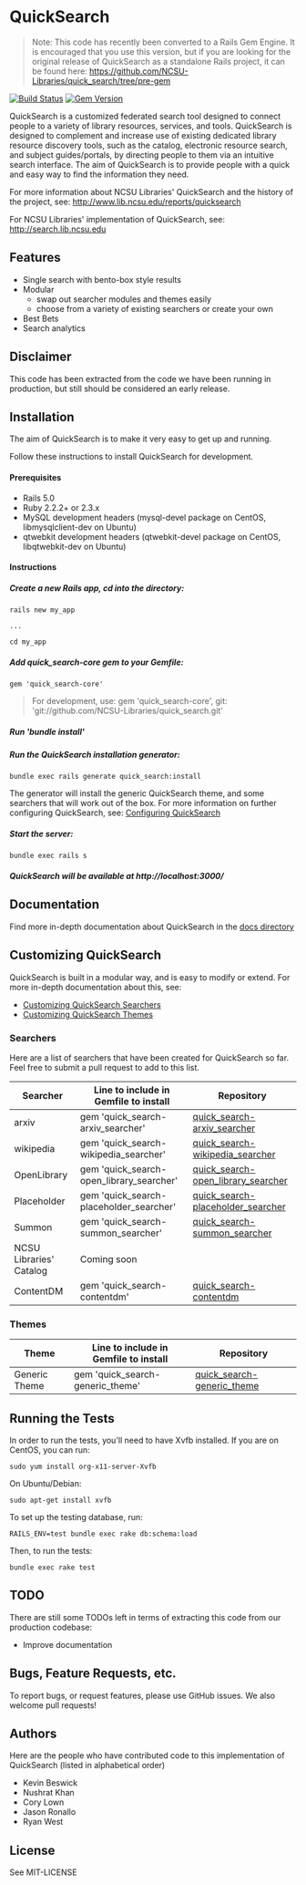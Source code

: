 # QuickSearch

> Note: This code has recently been converted to a Rails Gem Engine. It is encouraged that you use this version, but if you are
> looking for the original release of QuickSearch as a standalone Rails project, it can be found here:
> https://github.com/NCSU-Libraries/quick_search/tree/pre-gem

[![Build Status](https://travis-ci.org/NCSU-Libraries/quick_search.svg?branch=master)](https://travis-ci.org/NCSU-Libraries/quick_search)
[![Gem Version](https://badge.fury.io/rb/quick_search-core.svg)](https://badge.fury.io/rb/quick_search-core)

QuickSearch is a customized federated search tool designed to connect people to a variety of library resources, services, and tools. QuickSearch is designed to complement and increase use of existing dedicated library resource discovery tools, such as the catalog, electronic resource search, and subject guides/portals, by directing people to them via an intuitive search interface. The aim of QuickSearch is to provide people with a quick and easy way to find the information they need.

For more information about NCSU Libraries' QuickSearch and the history of the project, see: http://www.lib.ncsu.edu/reports/quicksearch

For NCSU Libraries' implementation of QuickSearch, see:
http://search.lib.ncsu.edu

## Features

- Single search with bento-box style results
- Modular
  - swap out searcher modules and themes easily
  - choose from a variety of existing searchers or create your own
- Best Bets
- Search analytics

## Disclaimer

This code has been extracted from the code we have been running in
production, but still should be considered an early release.

## Installation

The aim of QuickSearch is to make it very easy to get up and running.

Follow these instructions to install QuickSearch for
development.

#### Prerequisites

- Rails 5.0
- Ruby 2.2.2+ or 2.3.x
- MySQL development headers (mysql-devel package on CentOS, libmysqlclient-dev on Ubuntu)
- qtwebkit development headers (qtwebkit-devel package on CentOS, libqtwebkit-dev on Ubuntu)

#### Instructions

##### Create a new Rails app, cd into the directory:

    rails new my_app

    ...

    cd my_app

##### Add quick_search-core gem to your Gemfile:

    gem 'quick_search-core'

> For development, use: gem 'quick_search-core', git: 'git://github.com/NCSU-Libraries/quick_search.git'

##### Run 'bundle install'

##### Run the QuickSearch installation generator:

    bundle exec rails generate quick_search:install

The generator will install the generic QuickSearch theme, and some
searchers that will work out of the box. For more information on further
configuring QuickSearch, see: [Configuring QuickSearch](docs/configuration.md)

##### Start the server:

    bundle exec rails s

##### QuickSearch will be available at http://localhost:3000/

## Documentation

Find more in-depth documentation about QuickSearch in the [docs
directory](docs/README.md)

## Customizing QuickSearch

QuickSearch is built in a modular way, and is easy to modify or extend.
For more in-depth documentation about this, see:

- [Customizing QuickSearch Searchers](docs/customizing_searchers.md)
- [Customizing QuickSearch Themes](docs/customizing_themes.md)

### Searchers

Here are a list of searchers that have been created for QuickSearch so
far. Feel free to submit a pull request to add to this list.

|Searcher                |Line to include in Gemfile to install          |Repository                         |
|------------------------|-----------------------------------------------|-----------------------------------|
|arxiv                   |gem 'quick_search-arxiv_searcher'              |[quick_search-arxiv_searcher](https://www.github.com/ncsu-libraries/quick_search-arxiv_searcher)               |
|wikipedia               |gem 'quick_search-wikipedia_searcher'          |[quick_search-wikipedia_searcher](https://www.github.com/ncsu-libraries/quick_search-wikipedia_searcher)       |
|OpenLibrary             |gem 'quick_search-open_library_searcher'       |[quick_search-open_library_searcher](https://www.github.com/ncsu-libraries/quick_search-open_library_searcher) |
|Placeholder           |gem 'quick_search-placeholder_searcher'       |[quick_search-placeholder_searcher](https://www.github.com/ncsu-libraries/quick_search-placeholder_searcher) |
|Summon                  |gem 'quick_search-summon_searcher'               |[quick_search-summon_searcher](https://www.github.com/ncsu-libraries/quick_search-summon_searcher) |
|NCSU Libraries' Catalog |Coming soon                                    |                                   |
|ContentDM               |gem 'quick_search-contentdm'                   | [quick_search-contentdm](https://github.com/tulibraries/quick_search-contentdm)                       |


### Themes

|Theme          |Line to include in Gemfile to install |Repository                         |
|---------------|--------------------------------------|-----------------------------------|
|Generic Theme  |gem 'quick_search-generic_theme'      |[quick_search-generic_theme](https://www.github.com/ncsu-libraries/quick_search-generic_theme)|


## Running the Tests

In order to run the tests, you'll need to have Xvfb installed. If you
are on CentOS, you can run:

    sudo yum install org-x11-server-Xvfb

On Ubuntu/Debian:

    sudo apt-get install xvfb

To set up the testing database, run:

    RAILS_ENV=test bundle exec rake db:schema:load

Then, to run the tests:

    bundle exec rake test

## TODO

There are still some TODOs left in terms of extracting this code from
our production codebase:

- Improve documentation

## Bugs, Feature Requests, etc.

To report bugs, or request features, please use GitHub issues. We also
welcome pull requests!

## Authors

Here are the people who have contributed code to this implementation of
QuickSearch (listed in alphabetical order)

- Kevin Beswick
- Nushrat Khan
- Cory Lown
- Jason Ronallo
- Ryan West

## License

See MIT-LICENSE
